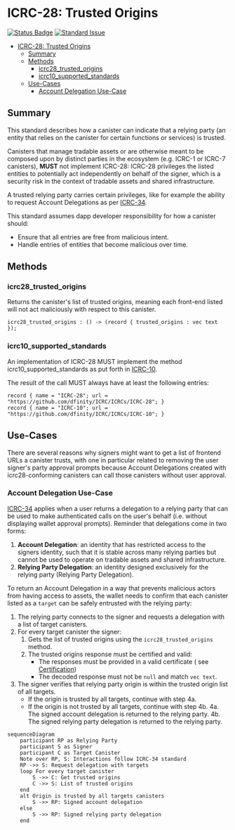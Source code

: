 # ICRC-28: Trusted Origins

[![Status Badge](https://img.shields.io/badge/STATUS-DRAFT-ffcc00.svg)](https://github.com/orgs/dfinity/projects/31)
[![Standard Issue](https://img.shields.io/badge/ISSUE-ICRC--28-blue?logo=github)](https://github.com/dfinity/wg-identity-authentication/issues/115)

<!-- TOC -->
* [ICRC-28: Trusted Origins](#icrc-28-trusted-origins)
  * [Summary](#summary)
  * [Methods](#methods)
    * [icrc28_trusted_origins](#icrc28_trusted_origins)
    * [icrc10_supported_standards](#icrc10_supported_standards)
  * [Use-Cases](#use-cases)
    * [Account Delegation Use-Case](#account-delegation-use-case)
<!-- TOC -->

## Summary

This standard describes how a canister can indicate that a relying party (an entity that relies on the canister for certain functions or services) is trusted.

Canisters that manage tradable assets or are otherwise meant to be composed upon by distinct parties in the ecosystem (e.g. ICRC-1 or ICRC-7 canisters), 
**MUST** not implement ICRC-28: ICRC-28 privileges the listed entities to potentially act independently on behalf of the signer, which is a security risk in the context of tradable assets and shared infrastructure.

A trusted relying party carries certain privileges, like for example the ability to request Account Delegations as per [ICRC-34](./icrc_34_delegation.md).

This standard assumes dapp developer responsibility for how a canister should:
- Ensure that all entries are free from malicious intent.
- Handle entries of entities that become malicious over time.

## Methods

### icrc28_trusted_origins

Returns the canister's list of trusted origins, meaning each front-end listed will not act maliciously with respect to this canister.

```
icrc28_trusted_origins : () -> (record { trusted_origins : vec text });
```

### icrc10_supported_standards

An implementation of ICRC-28 MUST implement the method icrc10_supported_standards as put forth in 
[ICRC-10](https://github.com/dfinity/ICRC/ICRCs/ICRC-10).

The result of the call MUST always have at least the following entries:

```
record { name = "ICRC-28"; url = "https://github.com/dfinity/ICRC/ICRCs/ICRC-28"; }
record { name = "ICRC-10"; url = "https://github.com/dfinity/ICRC/ICRCs/ICRC-10"; }
```

## Use-Cases

There are several reasons why signers might want to get a list of frontend URLs a canister trusts, with one in 
particular related to removing the user signer's party approval prompts because Account Delegations created
with icrc28-conforming canisters can call those canisters without user approval.


### Account Delegation Use-Case

[ICRC-34](./icrc_34_delegation.md) applies when a user returns a delegation to a relying party that 
can be used to make authenticated calls on the user's behalf (i.e. without displaying wallet approval prompts).
Reminder that delegations come in two forms:
1. **Account Delegation**: an identity that has restricted access to the signers identity, such that it is 
stable across many relying parties but cannot be used to operate on tradable assets and shared infrastructure.
2. **Relying Party Delegation**: an identity designed exclusively for the relying party (Relying Party Delegation).

To return an Account Delegation in a way that prevents malicious actors from having access to 
assets, the wallet needs to confirm that each canister listed as a `target` can be safely entrusted with the 
relying party:

1. The relying party connects to the signer and requests a delegation with a list of target canisters.
2. For every target canister the signer:
    1. Gets the list of trusted origins using the `icrc28_trusted_origins` method.
    2. The trusted origins response must be certified and valid:
        * The responses must be provided in a valid certificate (
          see [Certification](https://internetcomputer.org/docs/current/references/ic-interface-spec#certification))
        * The decoded response must not be `null` and match `vec text`.
3. The signer verifies that relying party origin is within the trusted origin list of all targets.
    * If the origin is trusted by all targets, continue with step 4a.
    * If the origin is not trusted by all targets, continue with step 4b.
4a. The signed account delegation is returned to the relying party.
4b. The signed relying party delegation is returned to the relying party.

```mermaid
sequenceDiagram
    participant RP as Relying Party
    participant S as Signer
    participant C as Target Canister
    Note over RP, S: Interactions follow ICRC-34 standard
    RP ->> S: Request delegation with targets
    loop For every target canister
        S ->> C: Get trusted origins
        C ->> S: List of trusted origins
    end
    alt Origin is trusted by all targets canisters
        S ->> RP: Signed account delegation
    else
        S ->> RP: Signed relying party delegation
    end
```